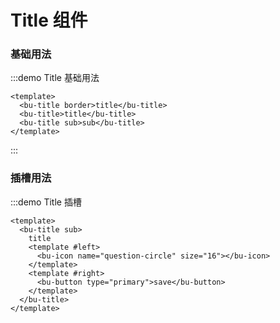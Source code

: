 # Title 组件

### 基础用法

:::demo Title 基础用法

```vue
<template>
  <bu-title border>title</bu-title>
  <bu-title>title</bu-title>
  <bu-title sub>sub</bu-title>
</template>
```

:::

### 插槽用法

:::demo Title 插槽

```vue
<template>
  <bu-title sub>
    title
    <template #left>
      <bu-icon name="question-circle" size="16"></bu-icon>
    </template>
    <template #right>
      <bu-button type="primary">save</bu-button>
    </template>
  </bu-title>
</template>
```
